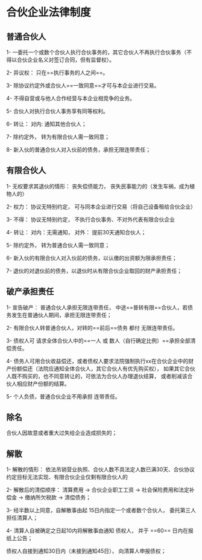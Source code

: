 # 合伙企业法律制度

## 普通合伙人

1- 一委托一个或数个合伙人执行合伙事务的，其它合伙人不再执行合伙事务（不得以合伙企业名义对签订合同，但有监督权）。

2- 异议权： 只在==执行事务的人之间==。

3- 除协议约定外或合伙人==一致同意==才可与本企业进行交易。

4- 不得自营或与他人合作经营与本企业相竞争的业务。

5- 合伙人对执行合伙人事务享有同等权利。

6- 转让： 对内: 通知其他合伙人； 

7- 除约定外， 转为有限合伙人需一致同意；

8- 新入伙的普通合伙人对入伙前的债务，承担无限连带责任；



## 有限合伙人

1- 无权要求其退伙的情形： 丧失偿债能力， 丧失民事能力的（发生车祸，成为植物人的）

2- 权力： 协议无特别约定， 可与同本企业进行交易（将自己设备租给合伙企业）

3- 不得： 协议无特别约定， 不执行合伙事务、不对外代表有限合伙企业

4- 转让： 对内：无需通知， 对外： 提前30天通知合伙人；

5- 除约定外， 转为普通合伙人需一致同意；

6- 新入伙的有限合伙人对入伙前的债务，以认缴的出资额为限承担责任；

7- 退伙的对退伙前的债务，以退伙时从有限合伙企业取回的财产承担责任；





## 破产承担责任

1- 宣告破产： 普通合伙人承担无限连带责任， 中途==普转有限==合伙人，若债务发生在普通伙人期间，承担无限连带责任；

2- 有限合伙人转普通合伙人，对转的==前后==债务 都付 无限连带责任。

3- 债权人可 请求全体合伙人中的==一人 或 数人（自行确定比例）==承担全部清偿责任。

4- 债务人可用合伙收益偿还，或者债权人要求法院强制执行xx在合伙企业中的财产份额偿还（法院应通知全体合伙人，其它合伙人有优先购买权）， 如果其它合伙人既不购买的，也不同意转让的，可依法为合伙人办理退伙结算， 或者削减该合伙人相应财产份额的结算。

5- 个人负债，普通合伙企业不用承担 连带责任。





## 除名

合伙人因故意或者重大过失给企业造成损失的；



## 解散

1- 解散的情形： 依法吊销营业执照、合伙人数不具法定人数已满30天、合伙协议约定目标无法实现、有限合伙企业仅剩有限合伙人的

2- 解散后的清偿顺序： 清算费用 -> 合伙企业职工工资 -> 社会保险费用和法定补偿金 -> 缴纳所欠税款 -> 清偿债务；

3- 经半数以上同意，自解散事由起 15日内指定一个或者数个合伙人， 委托第三人担任清算人；

4- 清算人自被确定之日起10内将解散事由通知 债权人， 并于 ==60== 日内在报纸上公告；

债权人自接到通知30日内（未接到通知45日）， 向清算人申报债权；

















